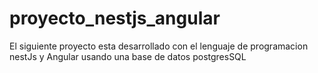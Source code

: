 # proyecto_nestjs_angular
El siguiente proyecto esta desarrollado con el lenguaje de programacion nestJs y Angular usando una base de datos postgresSQL
